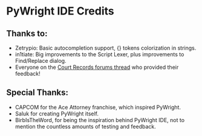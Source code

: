 # PyWright IDE Credits

## Thanks to:

* Zetrypio: Basic autocompletion support, {} tokens colorization in strings.
* in1tiate: Big improvements to the Script Lexer, plus improvements to Find/Replace dialog.
* Everyone on the [Court Records forums thread](https://forums.court-records.net/viewtopic.php?f=36&t=33857) who provided their feedback!

## Special Thanks:

* CAPCOM for the Ace Attorney franchise, which inspired PyWright.
* Saluk for creating PyWright itself.
* BirbIsTheWord, for being the inspiration behind PyWright IDE, not to mention the countless amounts of testing and feedback.